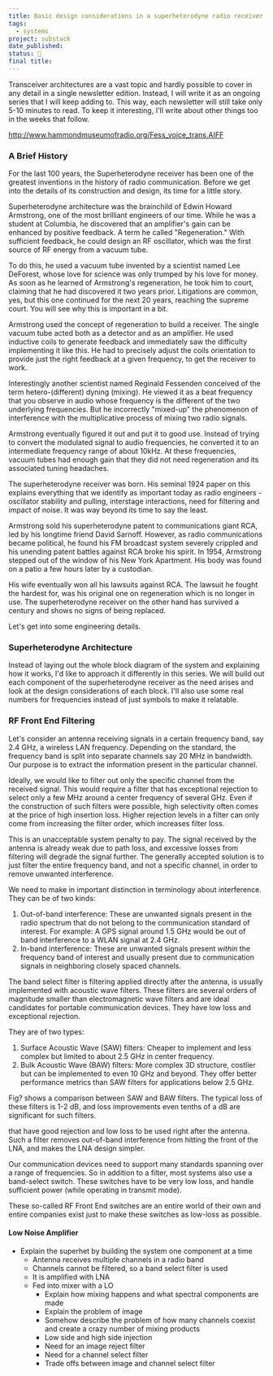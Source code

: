 ```yaml
---
title: Basic design considerations in a superheterodyne radio receiver
tags:
  - systems
project: substack
date_published: 
status: 🚧
final title:
---
```

Transceiver architectures are a vast topic and hardly possible to cover in any detail in a single newsletter edition. Instead, I will write it as an ongoing series that I will keep adding to. This way, each newsletter will still take only 5-10 minutes to read. To keep it interesting, I'll write about other things too in the weeks that follow.

 
 http://www.hammondmuseumofradio.org/Fess_voice_trans.AIFF
### A Brief History

For the last 100 years, the Superheterodyne receiver has been one of the greatest inventions in the history of radio communication. Before we get into the details of its construction and design, its time for a little story.

Superheterodyne architecture was the brainchild of Edwin Howard Armstrong, one of the most brilliant engineers of our time. While he was a student at Columbia, he discovered that an amplifier's gain can be enhanced by positive feedback. A term he called "Regeneration." With sufficient feedback, he could design an RF oscillator, which was the first source of RF energy from a vacuum tube.

To do this, he used a vacuum tube invented by a scientist named Lee DeForest, whose love for science was only trumped by his love for money. As soon as he learned of Armstrong's regeneration, he took him to court, claiming that he had discovered it two years prior. Litigations are common, yes, but this one continued for the next 20 years, reaching the supreme court. You will see why this is important in a bit.

Armstrong used the concept of regeneration to build a receiver. The single vacuum tube acted both as a detector and as an amplifier. He used inductive coils to generate feedback and immediately saw the difficulty implementing it like this. He had to precisely adjust the coils orientation to provide just the right feedback at a given frequency, to get the receiver to work.

Interestingly another scientist named Reginald Fessenden conceived of the term hetero-(different) dyning (mixing). He viewed it as a beat frequency that you observe in audio whose frequency is the different of the two underlying frequencies. But he incorrectly "mixed-up" the phenomenon of interference with the multiplicative process of mixing two radio signals.

Armstrong eventually figured it out and put it to good use. Instead of trying to convert the modulated signal to audio frequencies, he converted it to an intermediate frequency range of about 10kHz. At these frequencies, vacuum tubes had enough gain that they did not need regeneration and its associated tuning headaches.

The superheterodyne receiver was born. His seminal 1924 paper on this explains everything that we identify as important today as radio engineers - oscillator stability and pulling, interstage interactions, need for filtering and impact of noise. It was way beyond its time to say the least.

Armstrong sold his superheterodyne patent to communications giant RCA, led by his longtime friend David Sarnoff. However, as radio communications became political, he found his FM broadcast system severely crippled and his unending patent battles against RCA broke his spirit. In 1954, Armstrong stepped out of the window of his New York Apartment. His body was found on a patio a few hours later by a custodian.

His wife eventually won all his lawsuits against RCA. The lawsuit he fought the hardest for, was his original one on regeneration which is no longer in use.  The superheterodyne receiver on the other hand has survived a century and shows no signs of being replaced.

Let's get into some engineering details.

### Superheterodyne Architecture
Instead of laying out the whole block diagram of the system and explaining how it works, I'd like to approach it differently in this series. We will build out each component of the superheterodyne receiver as the need arises and look at the design considerations of each block. I'll also use some real numbers for frequencies instead of just symbols to make it relatable.


### RF Front End Filtering
Let's consider an antenna receiving signals in a certain frequency band, say 2.4 GHz, a wireless LAN frequency. Depending on the standard, the frequency band is split into separate channels say 20 MHz in bandwidth. Our purpose is to extract the information present in the particular channel.

Ideally, we would like to filter out only the specific channel from the received signal. This would require a filter that has exceptional rejection to select only a few MHz around a center frequency of several GHz. Even if the construction of such filters were possible, high selectivity often comes at the price of high insertion loss. Higher rejection levels in a filter can only come from increasing the filter order, which increases filter loss.

This is an unacceptable system penalty to pay. The signal received by the antenna is already weak due to path loss, and excessive losses from filtering will degrade the signal further. The generally accepted solution is to just filter the entire frequency band, and not a specific channel, in order to remove unwanted interference.

We need to make in important distinction in terminology about interference. They can be of two kinds:

1. Out-of-band interference: These are unwanted signals present in the radio spectrum that do not belong to the communication standard of interest. For example: A GPS signal around 1.5 GHz would be out of band interference to a WLAN signal at 2.4 GHz.
2. In-band interference: These are unwanted signals present *within* the frequency band of interest and usually present due to communication signals in neighboring closely spaced channels.

The band select filter is filtering applied directly after the antenna, is usually implemented with acoustic wave filters. These filters are several orders of magnitude smaller than electromagnetic wave filters and are ideal candidates for portable communication devices. They have low loss and exceptional rejection.

They are of two types: 
1. Surface Acoustic Wave (SAW) filters: Cheaper to implement and less complex but limited to about 2.5 GHz in center frequency.
2.  Bulk Acoustic Wave (BAW) filters: More complex 3D structure, costlier but can be implemented to even 10 GHz and beyond. They offer better performance metrics than SAW filters for applications below 2.5 GHz. 

Fig? shows a comparison between SAW and BAW filters. The typical loss of these filters is 1-2 dB, and loss improvements even tenths of a dB are significant for such filters. 

that have good rejection and low loss to be used right after the antenna. Such a filter removes out-of-band interference from hitting the front of the LNA, and makes the LNA design simpler.

Our communication devices need to support many standards spanning over a range of frequencies. So in addition to a filter, most systems also use a band-select switch. These switches have to be very low loss, and handle sufficient power (while operating in transmit mode). 

These so-called RF Front End switches are an entire world of their own and entire companies exist just to make these switches as low-loss as possible.

#### Low Noise Amplifier


- Explain the superhet by building the system one component at a time
	- Antenna receives multiple channels in a radio band
	- Channels cannot be filtered, so a band select filter is used
	- It is amplified with LNA
	- Fed into mixer with a LO
		- Explain how mixing happens and what spectral components are made
		- Explain the problem of image
		- Somehow describe the problem of how many channels coexist and create a crazy number of mixing products
		- Low side and high side injection
		- Need for an image reject filter
		- Need for a channel select filter
		- Trade offs between image and channel select filter